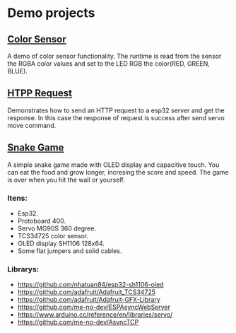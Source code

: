 # Demo projects

## [Color Sensor](./color_sensor)

A demo of color sensor functionality. The runtime is read from the sensor the RGBA color values and set to the LED RGB the color(RED, GREEN, BLUE).

## [HTPP Request](./http_request)

Demonstrates how to send an HTTP request to a esp32 server and get the response. In this case the response of request is success after send servo move command.

## [Snake Game](./snake_game)

A simple snake game made with OLED display and capacitive touch. You can eat the food and grow longer, incresing the score and speed. The game is over when you hit the wall or yourself.

### Itens:

-   Esp32.
-   Protoboard 400.
-   Servo MG90S 360 degree.
-   TCS34725 color sensor.
-   OLED display SH1106 128x64.
-   Some flat jumpers and solid cables.

### Librarys:

-   https://github.com/nhatuan84/esp32-sh1106-oled
-   https://github.com/adafruit/Adafruit_TCS34725
-   https://github.com/adafruit/Adafruit-GFX-Library
-   https://github.com/me-no-dev/ESPAsyncWebServer
-   https://www.arduino.cc/reference/en/libraries/servo/
-   https://github.com/me-no-dev/AsyncTCP
